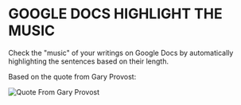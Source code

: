 GOOGLE DOCS HIGHLIGHT THE MUSIC
==============================

Check the "music" of your writings on Google Docs by automatically highlighting the sentences based on their length.

Based on the quote from Gary Provost:

![Quote From Gary Provost](https://raw.githubusercontent.com/ojoven/google-docs-highlight/master/quote_gary_provost.png)